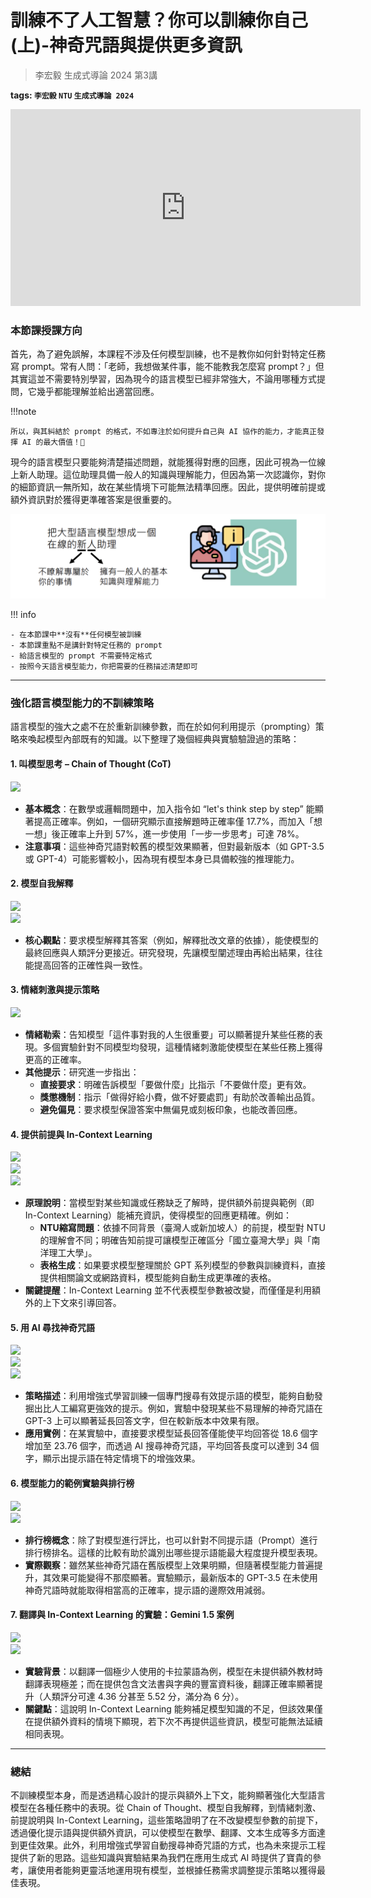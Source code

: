 # 訓練不了人工智慧？你可以訓練你自己(上)-神奇咒語與提供更多資訊
> 李宏毅 生成式導論 2024 第3講

**tags: `李宏毅` `NTU` `生成式導論 2024`**

<iframe width="560" height="315" src="https://www.youtube.com/embed/A3Yx35KrSN0?si=g3tt1wDp4VsiEGY2" title="YouTube video player" frameborder="0" allow="accelerometer; autoplay; clipboard-write; encrypted-media; gyroscope; picture-in-picture; web-share" referrerpolicy="strict-origin-when-cross-origin" allowfullscreen></iframe>


### 本節課授課方向
首先，為了避免誤解，本課程不涉及任何模型訓練，也不是教你如何針對特定任務寫 prompt。常有人問：「老師，我想做某件事，能不能教我怎麼寫 prompt？」但其實這並不需要特別學習，因為現今的語言模型已經非常強大，不論用哪種方式提問，它幾乎都能理解並給出適當回應。

!!!note

    所以，與其糾結於 prompt 的格式，不如專注於如何提升自己與 AI 協作的能力，才能真正發揮 AI 的最大價值！🚀

現今的語言模型只要能夠清楚描述問題，就能獲得對應的回應，因此可視為一位線上新人助理。這位助理具備一般人的知識與理解能力，但因為第一次認識你，對你的細節資訊一無所知，故在某些情境下可能無法精準回應。因此，提供明確前提或額外資訊對於獲得更準確答案是很重要的。

![](./images/img3-1.png)

!!! info

    - 在本節課中**沒有**任何模型被訓練
    - 本節課重點不是講針對特定任務的 prompt
    - 給語言模型的 prompt 不需要特定格式
    - 按照今天語言模型能力，你把需要的任務描述清楚即可

---

### 強化語言模型能力的不訓練策略

語言模型的強大之處不在於重新訓練參數，而在於如何利用提示（prompting）策略來喚起模型內部既有的知識。以下整理了幾個經典與實驗驗證過的策略：

#### 1. 叫模型思考 – Chain of Thought (CoT)

![](https://hackmd.io/_uploads/BJIAoXX-0.png)

- **基本概念**：在數學或邏輯問題中，加入指令如 “let's think step by step” 能顯著提高正確率。例如，一個研究顯示直接解題時正確率僅 17.7%，而加入「想一想」後正確率上升到 57%，進一步使用「一步一步思考」可達 78%。
- **注意事項**：這些神奇咒語對較舊的模型效果顯著，但對最新版本（如 GPT-3.5 或 GPT-4）可能影響較小，因為現有模型本身已具備較強的推理能力。

#### 2. 模型自我解釋

![](https://hackmd.io/_uploads/SJiChXmb0.png)  
![](https://hackmd.io/_uploads/B12EpmQ-0.png)

- **核心觀點**：要求模型解釋其答案（例如，解釋批改文章的依據），能使模型的最終回應與人類評分更接近。研究發現，先讓模型闡述理由再給出結果，往往能提高回答的正確性與一致性。

#### 3. 情緒刺激與提示策略

![](https://hackmd.io/_uploads/B1R5RXmbA.png)

- **情緒勒索**：告知模型「這件事對我的人生很重要」可以顯著提升某些任務的表現。多個實驗針對不同模型均發現，這種情緒刺激能使模型在某些任務上獲得更高的正確率。
- **其他提示**：研究進一步指出：
  - **直接要求**：明確告訴模型「要做什麼」比指示「不要做什麼」更有效。
  - **獎懲機制**：指示「做得好給小費，做不好要處罰」有助於改善輸出品質。
  - **避免偏見**：要求模型保證答案中無偏見或刻板印象，也能改善回應。

#### 4. 提供前提與 In-Context Learning

![](https://hackmd.io/_uploads/rkTlos7b0.png)  
![](https://hackmd.io/_uploads/SJfFssQWC.png)  
![](https://hackmd.io/_uploads/SkeqoiQ-A.png)

- **原理說明**：當模型對某些知識或任務缺乏了解時，提供額外前提與範例（即 In-Context Learning）能補充資訊，使得模型的回應更精確。例如：
  - **NTU縮寫問題**：依據不同背景（臺灣人或新加坡人）的前提，模型對 NTU 的理解會不同；明確告知前提可讓模型正確區分「國立臺灣大學」與「南洋理工大學」。
  - **表格生成**：如果要求模型整理關於 GPT 系列模型的參數與訓練資料，直接提供相關論文或網路資料，模型能夠自動生成更準確的表格。
- **關鍵提醒**：In-Context Learning 並不代表模型參數被改變，而僅僅是利用額外的上下文來引導回答。

#### 5. 用 AI 尋找神奇咒語

![](https://hackmd.io/_uploads/Byu7g4mZR.png)  
![](https://hackmd.io/_uploads/HkG9lVXbA.png)  
![](https://hackmd.io/_uploads/H1B5PimWR.png)

- **策略描述**：利用增強式學習訓練一個專門搜尋有效提示語的模型，能夠自動發掘出比人工編寫更強效的提示。例如，實驗中發現某些不易理解的神奇咒語在 GPT-3 上可以顯著延長回答文字，但在較新版本中效果有限。
- **應用實例**：在某實驗中，直接要求模型延長回答僅能使平均回答從 18.6 個字增加至 23.76 個字，而透過 AI 搜尋神奇咒語，平均回答長度可以達到 34 個字，顯示出提示語在特定情境下的增強效果。

#### 6. 模型能力的範例實驗與排行榜

![](https://hackmd.io/_uploads/HyrVdimW0.png)  
![](https://hackmd.io/_uploads/rJL0FjQbA.png)

- **排行榜概念**：除了對模型進行評比，也可以針對不同提示語（Prompt）進行排行榜排名。這樣的比較有助於識別出哪些提示語能最大程度提升模型表現。
- **實際觀察**：雖然某些神奇咒語在舊版模型上效果明顯，但隨著模型能力普遍提升，其效果可能變得不那麼顯著。實驗顯示，最新版本的 GPT-3.5 在未使用神奇咒語時就能取得相當高的正確率，提示語的邊際效用減弱。

#### 7. 翻譯與 In-Context Learning 的實驗：Gemini 1.5 案例

![](https://hackmd.io/_uploads/ryKz2OEbR.png)  
![](https://hackmd.io/_uploads/BkZnh_VZC.png)

- **實驗背景**：以翻譯一個極少人使用的卡拉蒙語為例，模型在未提供額外教材時翻譯表現極差；而在提供包含文法書與字典的豐富資料後，翻譯正確率顯著提升（人類評分可達 4.36 分甚至 5.52 分，滿分為 6 分）。
- **關鍵點**：這說明 In-Context Learning 能夠補足模型知識的不足，但該效果僅在提供額外資料的情境下顯現，若下次不再提供這些資訊，模型可能無法延續相同表現。

---

### 總結

不訓練模型本身，而是透過精心設計的提示與額外上下文，能夠顯著強化大型語言模型在各種任務中的表現。從 Chain of Thought、模型自我解釋，到情緒刺激、前提說明與 In-Context Learning，這些策略證明了在不改變模型參數的前提下，透過優化提示語與提供額外資訊，可以使模型在數學、翻譯、文本生成等多方面達到更佳效果。此外，利用增強式學習自動搜尋神奇咒語的方式，也為未來提示工程提供了新的思路。這些知識與實驗結果為我們在應用生成式 AI 時提供了寶貴的參考，讓使用者能夠更靈活地運用現有模型，並根據任務需求調整提示策略以獲得最佳表現。
